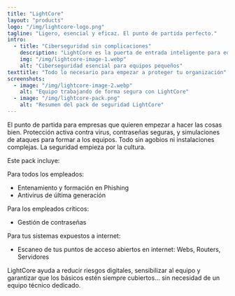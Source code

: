 ```yaml
---
title: "LightCore"
layout: "products"
logo: "/img/lightcore-logo.png"
tagline: "Ligero, esencial y eficaz. El punto de partida perfecto."
intro:
  - title: "Ciberseguridad sin complicaciones"
    description: "LightCore es la puerta de entrada inteligente para equipos pequeños que necesitan protección real sin complicaciones técnicas. Ofrece antivirus avanzado, gestor de contraseñas seguro y una plataforma de concienciación frente al phishing en un solo pack fácil de gestionar."
    img: "/img/lightcore-image-1.webp"
    alt: "Ciberseguridad esencial para equipos pequeños"
texttitle: "Todo lo necesario para empezar a proteger tu organización"
screenshots:
  - image: "/img/lightcore-image-2.webp"
    alt: "Equipo trabajando de forma segura con LightCore"
  - image: "/img/lightcore-pack.png"
    alt: "Resumen del pack de seguridad LightCore"
---
```


El punto de partida para empresas que quieren empezar a hacer las cosas bien. Protección activa contra virus, contraseñas seguras, y simulaciones de ataques para formar a los equipos. Todo sin agobios ni instalaciones complejas. La seguridad empieza por la cultura.

Este pack incluye:

Para todos los empleados:
- Entenamiento y formación en Phishing
- Antivirus de última generación

Para los empleados críticos:
- Gestión de contraseñas

Para tus sistemas expuestos a internet:
- Escaneo de tus puntos de acceso abiertos en internet: Webs, Routers, Servidores

LightCore ayuda a reducir riesgos digitales, sensibilizar al equipo y garantizar que los básicos estén siempre cubiertos… sin necesidad de un equipo técnico dedicado.
